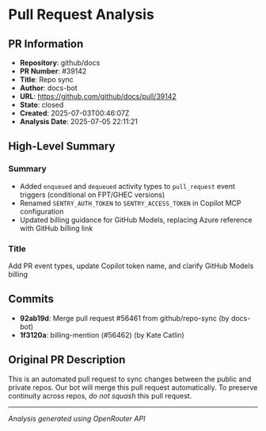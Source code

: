 # Pull Request Analysis

## PR Information
- **Repository**: github/docs
- **PR Number**: #39142
- **Title**: Repo sync
- **Author**: docs-bot
- **URL**: https://github.com/github/docs/pull/39142
- **State**: closed
- **Created**: 2025-07-03T00:46:07Z
- **Analysis Date**: 2025-07-05 22:11:21

## High-Level Summary

### Summary
- Added `enqueued` and `dequeued` activity types to `pull_request` event triggers (conditional on FPT/GHEC versions)
- Renamed `SENTRY_AUTH_TOKEN` to `SENTRY_ACCESS_TOKEN` in Copilot MCP configuration
- Updated billing guidance for GitHub Models, replacing Azure reference with GitHub billing link

### Title
Add PR event types, update Copilot token name, and clarify GitHub Models billing

## Commits

- **92ab19d**: Merge pull request #56461 from github/repo-sync (by docs-bot)
- **1f3120a**: billing-mention (#56462) (by Kate Catlin)


## Original PR Description


This is an automated pull request to sync changes between the public and private repos.
Our bot will merge this pull request automatically.
To preserve continuity across repos, _do not squash_ this pull request.


---
*Analysis generated using OpenRouter API*
